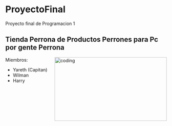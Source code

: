 # ProyectoFinal
 Proyecto final de Programacion 1  

## Tienda Perrona de Productos Perrones para Pc por gente Perrona



<img align = "right" alt="coding" width="350" height="200" src="https://user-images.githubusercontent.com/104475915/195143501-e73b0382-2b89-4788-a92e-68fd6fea1244.gif">

Miembros:

- Yareth (Capitan)
- Wilman
- Harry




<!---Copiar xd
<img align = "right" alt="coding" width="50" height="50" src="https://user-images.githubusercontent.com/104475915/195143501-e73b0382-2b89-4788-a92e-68fd6fea1244.gif">
--->
